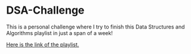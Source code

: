 # DSA-Challenge
This is a personal challenge where I try to finish this Data Structures and Algorithms playlist in just a span of a week!


[Here is the link of the playlist.](https://youtube.com/playlist?list=PLC3y8-rFHvwjPxNAKvZpdnsr41E0fCMMP&si=cUg1VYzHnUF60pzs)
